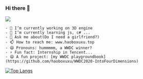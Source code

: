 ### Hi there 👋

![](https://github-readme-stats.vercel.app/api?username=haoboxuxu&hide_border=true&show_icons=true&line_height=30)
```
- 🔭 I’m currently working on 3D engine
- 🌱 I’m currently learning js, c# ...
- 💬 Ask me about(Do I need a girlfriend?)
- 📫 How to reach me: www.haoboxuxu.top
- 😄 Pronouns: hummmmm, a WWDC winner?
- ⚡ Fun fact: Internship in Tencent...
- 😄 A fun project: [my WWDC playgroundbook](https://github.com/haoboxuxu/WWDC2020-IntoFourDimensions)
```
[![Top Langs](https://github-readme-stats.vercel.app/api/top-langs/?username=haoboxuxu&layout=compact)](https://github.com/haoboxuxu/haoboxuxu)
